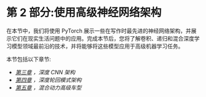 <link href="Styles/Style01.css" rel="stylesheet" type="text/css"> <link href="Styles/Style00.css" rel="stylesheet" type="text/css"> 

# 第 2 部分:使用高级神经网络架构

在本节中，我们将使用 PyTorch 展示一些在写作时最先进的神经网络架构，并展示它们在现实生活问题中的应用。完成本节后，您将了解卷积、递归和混合深度学习模型领域最前沿的技术，并将能够将这些模型应用于高级机器学习任务。

本节包括以下章节:

*   [*第三章*](B12158_03_Final_ASB_ePUB.xhtml#_idTextAnchor053) *，深度 CNN 架构*
*   [*第四章*](B12158_04_Final_ASB_ePUB.xhtml#_idTextAnchor074) *，深度轮回模式架构*
*   [*第五章*](B12158_05_Final_ASB_ePUB.xhtml#_idTextAnchor106) *，混合动力高级车型*